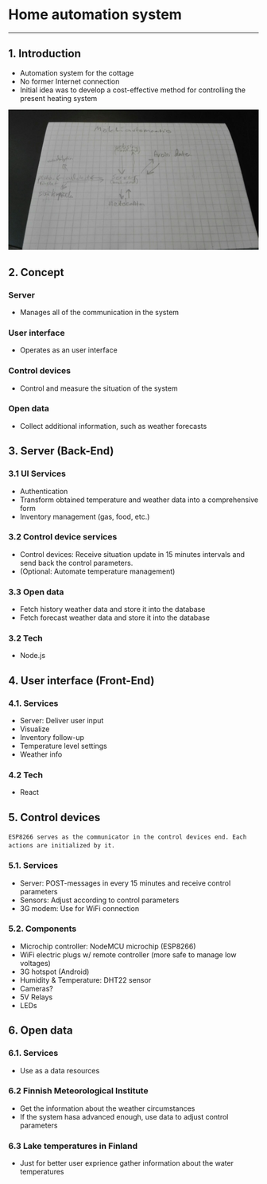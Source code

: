 Home automation system
======================
------

## 1. Introduction

* Automation system for the cottage
* No former Internet connection
* Initial idea was to develop a cost-effective method for controlling the present heating system

![Image](concept.jpg)

## 2. Concept
### Server
* Manages all of the communication in the system

### User interface
* Operates as an user interface

### Control devices
* Control and measure the situation of the system

### Open data
* Collect additional information, such as weather forecasts

## 3. Server (Back-End) 
### 3.1 UI Services
* Authentication
* Transform obtained temperature and weather data into a comprehensive form
* Inventory management (gas, food, etc.)

### 3.2 Control device services
* Control devices: Receive situation update in 15 minutes intervals and send back the control parameters.
* (Optional: Automate temperature management)

### 3.3 Open data 
* Fetch history weather data and store it into the database
* Fetch forecast weather data and store it into the database

### 3.2 Tech
* Node.js

## 4. User interface (Front-End)
### 4.1. Services
* Server: Deliver user input
* Visualize 
* Inventory follow-up
* Temperature level settings
* Weather info

### 4.2 Tech
* React

## 5. Control devices
`ESP8266 serves as the communicator in the control devices end. Each 
actions are initialized by it.`

### 5.1. Services
* Server: POST-messages in every 15 minutes and receive control parameters
* Sensors: Adjust according to control parameters
* 3G modem: Use for WiFi connection

### 5.2. Components
* Microchip controller: NodeMCU microchip (ESP8266)
* WiFi electric plugs w/ remote controller (more safe to manage low voltages)
* 3G hotspot (Android)
* Humidity & Temperature: DHT22 sensor
* Cameras?
* 5V Relays
* LEDs

## 6. Open data
### 6.1. Services
* Use as a data resources

### 6.2 Finnish Meteorological Institute
* Get the information about the weather circumstances
* If the system hasa advanced enough, use data to adjust control parameters 

### 6.3 Lake temperatures in Finland
* Just for better user exprience gather information about the water temperatures
